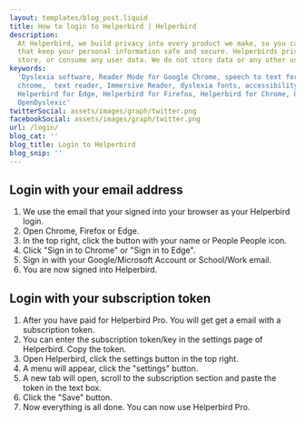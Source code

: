 ```yaml
---
layout: templates/blog_post.liquid
title: How to login to Helperbird | Helperbird
description:
  At Helperbird, we build privacy into every product we make, so you can enjoy great experiences
  that keep your personal information safe and secure. Helperbirds privacy features don`t sell,
  store, or consume any user data. We do not store data or any other user-related content.
keywords:
  'Dyslexia software, Reader Mode for Google Chrome, speech to text for chrome, Text to speech for
  chrome,  text reader, Immersive Reader, dyslexia fonts, accessibility software, dyslexia software,
  Helperbird for Edge, Helperbird for Firefox, Helperbird for Chrome, Opendyslexic for Chrome,
  OpenDyslexic'
twitterSocial: assets/images/graph/twitter.png
facebookSocial: assets/images/graph/twitter.png
url: /login/
blog_cat: ''
blog_title: Login to Helperbird
blog_snip: ''
---
```


## Login with your email address

1. We use the email that your signed into your browser as your Helperbird login.
2. Open Chrome, Firefox or Edge.
3. In the top right, click the button with your name or People People icon.
4. Click "Sign in to Chrome" or "Sign in to Edge".
5. Sign in with your Google/Microsoft Account or School/Work email.
6. You are now signed into Helperbird.

## Login with your subscription token

1. After you have paid for Helperbird Pro. You will get get a email with a subscription token.
2. You can enter the subscription token/key in the settings page of Helperbird. Copy the token.
3. Open Helperbird, click the settings button in the top right.
4. A menu will appear, click the "settings" button.
5. A new tab will open, scroll to the subscription section and paste the token in the text box.
6. Click the "Save" button.
7. Now everything is all done. You can now use Helperbird Pro.
